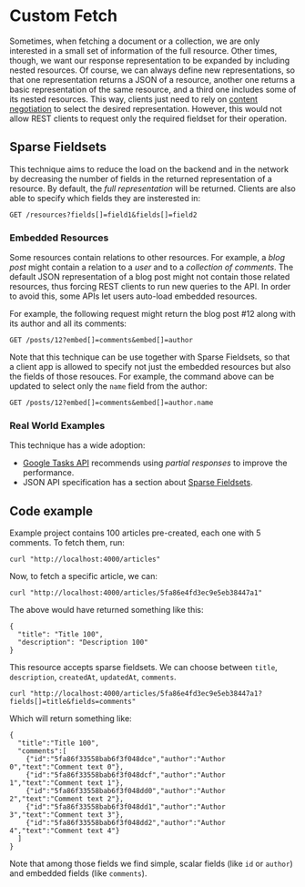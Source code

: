 # Custom Fetch
Sometimes, when fetching a document or a collection, we are only interested in a small set of information of the full resource. Other times, though, we want our response representation to be expanded by including nested resources. Of course, we can always define new representations, so that one representation returns a JSON of a resource, another one returns a basic representation of the same resource, and a third one includes some of its nested resources. This way, clients just need to rely on [content negotiation](../fetch_specific_format/README.md) to select the desired representation. However, this would not allow REST clients to request only the required fieldset for their operation.

## Sparse Fieldsets
This technique aims to reduce the load on the backend and in the network by decreasing the number of fields in the returned representation of a resource. By default, the _full representation_ will be returned. Clients are also able to specify which fields they are insterested in:

```
GET /resources?fields[]=field1&fields[]=field2
```

### Embedded Resources
Some resources contain relations to other resources. For example, a _blog post_ might contain a relation to a _user_ and to a _collection of comments_. The default JSON representation of a blog post might not contain those related resources, thus forcing REST clients to run new queries to the API. In order to avoid this, some APIs let users auto-load embedded resources.

For example, the following request might return the blog post #12 along with its author and all its comments:

```
GET /posts/12?embed[]=comments&embed[]=author
```

Note that this technique can be use together with Sparse Fieldsets, so that a client app is allowed to specify not just the embedded resources but also the fields of those resouces. For example, the command above can be updated to select only the `name` field from the author:

```
GET /posts/12?embed[]=comments&embed[]=author.name
```

### Real World Examples
This technique has a wide adoption:

* [Google Tasks API][Partial response in Google Tasks API] recommends using _partial responses_ to improve the performance.
* JSON API specification has a section about [Sparse Fieldsets][JSON API Sparse Fieldsets].

## Code example
Example project contains 100 articles pre-created, each one with 5 comments. To fetch them, run:

```
curl "http://localhost:4000/articles"
```

Now, to fetch a specific article, we can:

```
curl "http://localhost:4000/articles/5fa86e4fd3ec9e5eb38447a1"
```

The above would have returned something like this:

```
{
  "title": "Title 100",
  "description": "Description 100"
}

```

This resource accepts sparse fieldsets. We can choose between `title`, `description`, `createdAt`, `updatedAt`, `comments`.

```
curl "http://localhost:4000/articles/5fa86e4fd3ec9e5eb38447a1?fields[]=title&fields=comments"
```

Which will return something like:

```
{
  "title":"Title 100",
  "comments":[
    {"id":"5fa86f33558bab6f3f048dce","author":"Author 0","text":"Comment text 0"},
    {"id":"5fa86f33558bab6f3f048dcf","author":"Author 1","text":"Comment text 1"},
    {"id":"5fa86f33558bab6f3f048dd0","author":"Author 2","text":"Comment text 2"},
    {"id":"5fa86f33558bab6f3f048dd1","author":"Author 3","text":"Comment text 3"},
    {"id":"5fa86f33558bab6f3f048dd2","author":"Author 4","text":"Comment text 4"}
  ]
}
```

Note that among those fields we find simple, scalar fields (like `id` or `author`) and embedded fields (like `comments`).

[Partial response in Google Tasks API]: https://developers.google.com/tasks/performance#partial-response
[JSON API Sparse Fieldsets]: https://jsonapi.org/format/#fetching-sparse-fieldsets
